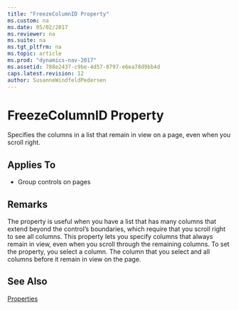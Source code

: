 ```yaml
---
title: "FreezeColumnID Property"
ms.custom: na
ms.date: 05/02/2017
ms.reviewer: na
ms.suite: na
ms.tgt_pltfrm: na
ms.topic: article
ms.prod: "dynamics-nav-2017"
ms.assetid: 788e2437-c9be-4d57-8797-e6ea78d9bb4d
caps.latest.revision: 12
author: SusanneWindfeldPedersen
---
```

# FreezeColumnID Property
Specifies the columns in a list that remain in view on a page, even when you scroll right.  
  
## Applies To  
  
-   Group controls on pages  
  
## Remarks  
 The property is useful when you have a list that has many columns that extend beyond the control’s boundaries, which require that you scroll right to see all columns. This property lets you specify columns that always remain in view, even when you scroll through the remaining columns. To set the property, you select a column. The column that you select and all columns before it remain in view on the page.

## See Also  
 [Properties](devenv-properties.md)